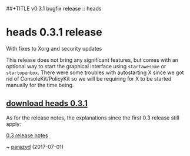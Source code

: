 ##+TITLE v0.3.1 bugfix release :: heads

heads 0.3.1 release
===================

With fixes to Xorg and security updates

This release does not bring any significant features, but comes with an
optional way to start the graphical interface using `startawesome` or
`startopenbox`. There were some troubles with autostarting X since we got
rid of ConsoleKit/PolicyKit so we will be requiring for X to be started
manually for the time being.

## [download heads 0.3.1](https://files.dyne.org/heads/)


As for the release notes, the explanations since the first 0.3 release still
apply:

[0.3 release notes](../06/release-03.html)


~ [parazyd](mailto:parazyd@dyne.org) (2017-07-01)
